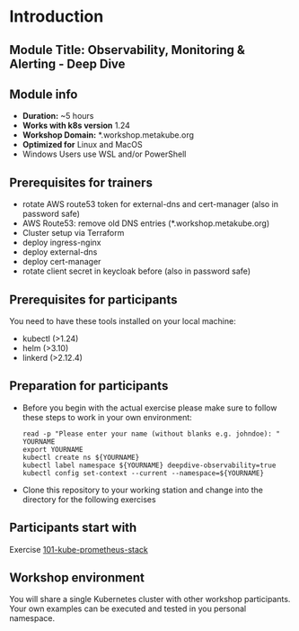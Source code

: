# Introduction

## Module Title: Observability, Monitoring & Alerting - Deep Dive

## Module info

* **Duration:** ~5 hours 
* **Works with k8s version** 1.24
* **Workshop Domain:** *.workshop.metakube.org
* **Optimized for** Linux and MacOS
* Windows Users use WSL and/or PowerShell

## Prerequisites for trainers

* rotate AWS route53 token for external-dns and cert-manager (also in password safe)
* AWS Route53: remove old DNS entries (*.workshop.metakube.org)
* Cluster setup via Terraform
* deploy ingress-nginx
* deploy external-dns
* deploy cert-manager
* rotate client secret in keycloak before (also in password safe)

## Prerequisites for participants

You need to have these tools installed on your local machine:

- kubectl (>1.24)
- helm (>3.10)
- linkerd (>2.12.4)

## Preparation for participants

* Before you begin with the actual exercise please make sure to follow these steps to work in your own environment:

  ```shell
  read -p "Please enter your name (without blanks e.g. johndoe): " YOURNAME
  export YOURNAME
  kubectl create ns ${YOURNAME}
  kubectl label namespace ${YOURNAME} deepdive-observability=true
  kubectl config set-context --current --namespace=${YOURNAME}
  ```

* Clone this repository to your working station and change into the directory for the following exercises

## Participants start with

Exercise [101-kube-prometheus-stack](../101-kube-prometheus-stack/README.md)

## Workshop environment

You will share a single Kubernetes cluster with other workshop participants.
Your own examples can be executed and tested in you personal namespace.
